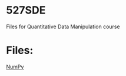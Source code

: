# 527SDE
Files for Quantitative Data Manipulation course

# Files:
[NumPy](https://github.com/maalqurashi/527SDE/blob/main/NumPy.ipynb)
